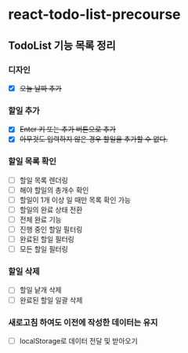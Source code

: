 # react-todo-list-precourse

## TodoList 기능 목록 정리

### 디자인

- [x] <s>오늘 날짜 추가</s>

### 할일 추가

- [x] <s>Enter 키 또는 추가 버튼으로 추가</s>
- [x] <s>아무것도 입력하지 않은 경우 할일을 추가할 수 없다.</s>

### 할일 목록 확인

- [ ] 할일 목록 렌더링
- [ ] 해야 할일의 총개수 확인
- [ ] 할일이 1개 이상 일 때만 목록 확인 가능
- [ ] 할일의 완료 상태 전환
- [ ] 전체 완료 기능
- [ ] 진행 중인 할일 필터링
- [ ] 완료된 할일 필터링
- [ ] 모든 할일 필터링

### 할일 삭제

- [ ] 할일 낱개 삭제
- [ ] 완료된 할일 일괄 삭제

### 새로고침 하여도 이전에 작성한 데이터는 유지

- [ ] localStorage로 데이터 전달 및 받아오기
